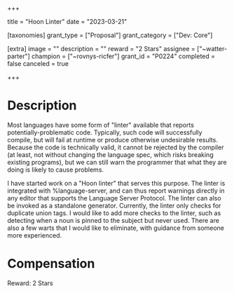 +++

title = "Hoon Linter"
date = "2023-03-21"

[taxonomies]
grant_type = ["Proposal"]
grant_category = ["Dev: Core"]

[extra]
image = ""
description = ""
reward = "2 Stars"
assignee = ["~watter-parter"]
champion = ["~rovnys-ricfer"]
grant_id = "P0224"
completed = false
canceled = true

+++

# Description #

Most languages have some form of "linter" available that reports potentially-problematic code. Typically, such code will successfully compile, but will fail at runtime or produce otherwise undesirable results. Because the code is technically valid, it cannot be rejected by the compiler (at least, not without changing the language spec, which risks breaking existing programs), but we can still warn the programmer that what they are doing is likely to cause problems.

I have started work on a "Hoon linter" that serves this purpose. The linter is integrated with %language-server, and can thus report warnings directly in any editor that supports the Language Server Protocol. The linter can also be invoked as a standalone generator. Currently, the linter only checks for duplicate union tags. I would like to add more checks to the linter, such as detecting when a noun is pinned to the subject but never used. There are also a few warts that I would like to eliminate, with guidance from someone more experienced.

# Compensation #

Reward: 2 Stars
